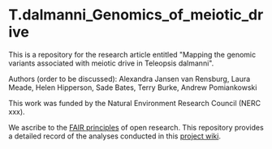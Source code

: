 # T.dalmanni_Genomics_of_meiotic_drive

This is a repository for the research article entitled "Mapping the genomic variants associated with meiotic drive in Teleopsis dalmanni". 

Authors (order to be discussed): Alexandra Jansen van Rensburg, Laura Meade, Helen Hipperson, Sade Bates, Terry Burke, Andrew Pomiankowski

This work was funded by the Natural Environment Research Council (NERC xxx).



We ascribe to the [FAIR principles](https://www.go-fair.org/fair-principles/) of open research. This repository provides a detailed record of the analyses conducted in this [project wiki](https://github.com/alexjvr1/T.dalmanni_Genomics_of_meiotic_drive/wiki). 
